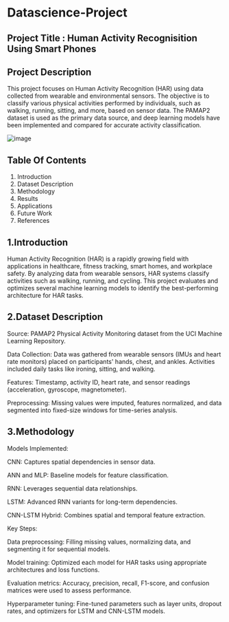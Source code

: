 # Datascience-Project
## Project Title : Human Activity Recognisition Using Smart Phones

## Project Description  
This project focuses on Human Activity Recognition (HAR) using data collected from wearable and environmental sensors. The objective is to classify various physical activities performed by individuals, such as walking, running, sitting, and more, based on sensor data. The PAMAP2 dataset is used as the primary data source, and deep learning models have been implemented and compared for accurate activity classification.

![image](https://github.com/user-attachments/assets/7ec1cb98-f0f8-4667-9fba-44d003e73af9)

## Table Of Contents
1. Introduction
2. Dataset Description
3. Methodology
4. Results
5. Applications
6. Future Work
7. References

## 1.Introduction
Human Activity Recognition (HAR) is a rapidly growing field with applications in healthcare, fitness tracking, smart homes, and workplace safety. By analyzing data from wearable sensors, HAR systems classify activities such as walking, running, and cycling. This project evaluates and optimizes several machine learning models to identify the best-performing architecture for HAR tasks.

## 2.Dataset Description

Source: PAMAP2 Physical Activity Monitoring dataset from the UCI Machine Learning Repository.

Data Collection: Data was gathered from wearable sensors (IMUs and heart rate monitors) placed on participants' hands, chest, and ankles. Activities included daily tasks like ironing, sitting, and walking.

Features: Timestamp, activity ID, heart rate, and sensor readings (acceleration, gyroscope, magnetometer).

Preprocessing: Missing values were imputed, features normalized, and data segmented into fixed-size windows for time-series analysis.

## 3.Methodology

Models Implemented:

CNN: Captures spatial dependencies in sensor data.

ANN and MLP: Baseline models for feature classification.

RNN: Leverages sequential data relationships.

LSTM: Advanced RNN variants for long-term dependencies.

CNN-LSTM Hybrid: Combines spatial and temporal feature extraction.

Key Steps:

Data preprocessing: Filling missing values, normalizing data, and segmenting it for sequential models.

Model training: Optimized each model for HAR tasks using appropriate architectures and loss functions.

Evaluation metrics: Accuracy, precision, recall, F1-score, and confusion matrices were used to assess performance.

Hyperparameter tuning: Fine-tuned parameters such as layer units, dropout rates, and optimizers for LSTM and CNN-LSTM models.
